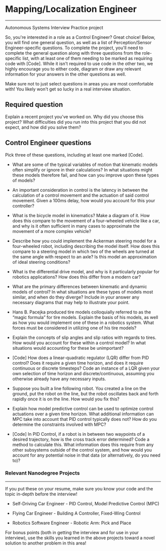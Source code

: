 # Mapping/Localization Engineer
___
Autonomous Systems Interview Practice project


So, you're interested in a role as a Control Engineer? Great choice! Below, you will find one general question, as well as a list of Perception/Sensor Engineer-specific questions. To complete the project, you'll need to complete the general question along with three questions from the role-specific list, with at least one of them needing to be marked as requiring code with [Code]. While it isn't required to use code in the other two, we highly encourage you to either code, diagram or draw any relevant information for your answers in the other questions as well.

Make sure not to just select questions in areas you are most comfortable with! You likely won't get so lucky in a real interview situation.

## Required question

Explain a recent project you've worked on. Why did you choose this project? What difficulties did you run into this project that you did not expect, and how did you solve them?

## Control Engineer questions

Pick three of these questions, including at least one marked [Code].

- What are some of the typical variables of motion that kinematic models often simplify or ignore in their calculations? In what situations might these models therefore fail, and how can you improve upon these types of models?


- An important consideration in control is the latency in between the calculation of a control movement and the actuation of said control movement. Given a 100ms delay, how would you account for this your controller?


- What is the bicycle model in kinematics? Make a diagram of it. How does this compare to the movement of a four-wheeled vehicle like a car, and why is it often sufficient in many cases to approximate the movement of a more complex vehicle?


- Describe how you could implement the Ackerman steering model for a four-wheeled robot, including describing the model itself. How does this compare to a steering model in which two of the wheels are turned at the same angle with respect to an axle? Is this model an approximation of ideal steering conditions?


- What is the differential drive model, and why is it particularly popular for robotics applications? How does this differ from a modern car?


- What are the primary differences between kinematic and dynamic models of control? In what situations are these types of models most similar, and when do they diverge? Include in your answer any necessary diagrams that may help to illustrate your point.


- Hans B. Pacejka produced tire models colloquially referred to as the “magic formula” for tire models. Explain the basis of his models, as well as how you would implement one of these in a robotics system. What forces must be considered in utilizing one of his tire models?


- Explain the concepts of slip angles and slip ratios with regards to tires. How would you account for these within a control model? In what situations would accounting for these be unimportant?


- [Code] How does a linear-quadratic regulator (LQR) differ from PID control? Does it require a given time horizon, and does it require continuous or discrete timesteps? Code an instance of a LQR given your own selection of time horizon and discrete/continuous, assuming you otherwise already have any necessary inputs.


- Suppose you built a line following robot. You created a line on the ground, put the robot on the line, but the robot oscillates back and forth rapidly once it is on the line. How would you fix this?


- Explain how model predictive control can be used to optimize control actuations over a given time horizon. What additional information can MPC take into account that PID control typically does not? How do you determine the constraints involved with MPC?


- [Code] In PID Control, if a robot is in between two waypoints of a desired trajectory, how is the cross track error determined? Code a method to calculate this. What information does this require from any other subsystems outside of the control system, and how would you account for any potential noise in that data (or alternatively, do you need to)?

### Relevant Nanodegree Projects

---
If you put these on your resume, make sure you know your code and the topic in-depth before the interview!

- Self-Driving Car Engineer - PID Control, Model Predictive Control (MPC)

- Flying Car Engineer - Building A Controller, Fixed-Wing Control

- Robotics Software Engineer - Robotic Arm: Pick and Place


For bonus points (both in getting the interview and for use in your interview), use the skills you learned in the above projects toward a novel solution to another problem in this area!